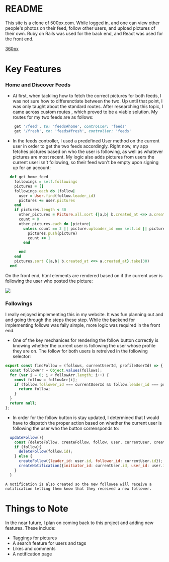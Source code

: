 # README

This site is a clone of 500px.com. While logged in, and one can view other people's photos on their feed, follow other users, and upload pictures of their own. Ruby on Rails was used for the back end, and React was used for the front end.

[360px](https://threesixtypixels.herokuapp.com/#/)

# Key Features 

### Home and Discover Feeds

* At first, when tackling how to fetch the correct pictures for both feeds, I was not sure how to differenctiate between the two. Up until that point, I was only taught about the standard routes. After researching this topic, I came across custom routes , which proved to be a viable solution. My routes for my two feeds are as follows: 

```ruby
    get '/feed', to: 'feeds#home', controller: 'feeds'
    get '/fresh', to: 'feeds#fresh', controller: 'feeds'
```
* In the feeds controller, I used a predefined User method on the current user in order to get the two feeds accordingly. Right now, my app fetches pictures based on who the user is following, as well as whatever pictures are most recent. My logic also adds pictures from users the current user isn't following, so their feed won't be empty upon signing up for an account: 

```ruby
  def get_home_feed
    followings = self.followings
    pictures = []
    followings.each do |follow|
      user = User.find(follow.leader_id)
      pictures += user.pictures
    end
    if pictures.length < 30
      other_pictures = Picture.all.sort {|a,b| b.created_at <=> a.created_at}
      count = 0
      other_pictures.each do |picture|
        unless count == 3 || picture.uploader_id === self.id || pictures.include?(picture)
          pictures.push(picture)
          count += 1
        end

      end
    end
    pictures.sort {|a,b| b.created_at <=> a.created_at}.take(30)
  end
```
On the front end, html elements are rendered based on if the current user is following the user who posted the picture:

![](https://res.cloudinary.com/dbm56y2y/image/upload/v1529098063/suggested.png)

### Followings 
I really enjoyed implementing this in my website. It was fun planning out and and going through the steps these step. While the backend for implementing follows was faily simple, more logic was required in the front end.

* One of the key mechanices for rendering the follow button correctly is knowing whether the current user is following the user whose profile they are on. The follow for both users is retreived in the following selector: 

```javascript
export const findFollow = (follows, currentUserId, profileUserId) => {
  const followArr = Object.values(follows);
  for (var i = 0; i < followArr.length; i++) {
    const follow = followArr[i];
    if (follow.follower_id === currentUserId && follow.leader_id === profileUserId) {
      return follow;
    }
  }
  return null;
};
```

* In order for the follow button is stay updated, I determined that I would have to dispatch the proper action based on whether the current user is following the user who the button corrensponds to:

```javascript
  updateFollow(){
    const {deleteFollow, createFollow, follow, user, currentUser, createNotification} = this.props;
    if (follow){
      deleteFollow(follow.id);
    } else {
      createFollow({leader_id: user.id, follower_id: currentUser.id});
      createNotification({initiator_id: currentUser.id, user_id: user.id});
    }
  }
```
    A notification is also created so the new followee will receive a notification letting them know that they received a new follower.

# Things to Note

In the near future, I plan on coming back to this project and adding new features. These include: 

* Taggings for pictures
* A search feature for users and tags
* Likes and comments
* A notification page
